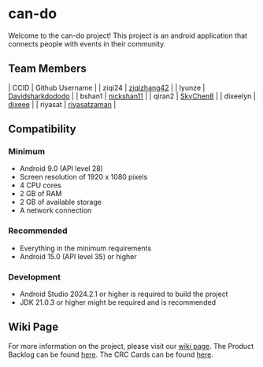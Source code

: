 # can-do
Welcome to the can-do project! This project is an android application that connects people with events in their community.

## Team Members
| CCID | Github Username |
| ziqi24 | [ziqizhang42](https://github.com/ziqizhang42) |
| lyunze | [Davidsharkdododo](https://github.com/Davidsharkdododo) |
| bshan1 | [nickshan11](https://github.com/nickshan11) |
| qiran2 | [SkyChen8](https://github.com/SkyChen8) |
| dixeelyn | [dixeee](https://github.com/dixeee) |
| riyasat | [riyasatzaman](https://github.com/riyasatzaman) |

## Compatibility
### Minimum
- Android 9.0 (API level 28)
- Screen resolution of 1920 x 1080 pixels
- 4 CPU cores
- 2 GB of RAM
- 2 GB of available storage
- A network connection
### Recommended
- Everything in the minimum requirements
- Android 15.0 (API level 35) or higher
### Development
- Android Studio 2024.2.1 or higher is required to build the project
- JDK 21.0.3 or higher might be required and is recommended

## Wiki Page
For more information on the project, please visit our [wiki page](https://github.com/cmput301f24-bugoff/can-do/wiki).
The Product Backlog can be found [here](https://github.com/orgs/cmput301f24-bugoff/projects/1).
The CRC Cards can be found [here](https://github.com/cmput301f24-bugoff/can-do/wiki/CRC-Cards).
